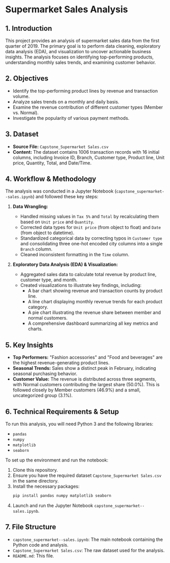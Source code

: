 # Supermarket Sales Analysis

## 1. Introduction

This project provides an analysis of supermarket sales data from the first quarter of 2019. The primary goal is to perform data cleaning, exploratory data analysis (EDA), and visualization to uncover actionable business insights. The analysis focuses on identifying top-performing products, understanding monthly sales trends, and examining customer behavior.

## 2. Objectives

- Identify the top-performing product lines by revenue and transaction volume.
- Analyze sales trends on a monthly and daily basis.
- Examine the revenue contribution of different customer types (Member vs. Normal).
- Investigate the popularity of various payment methods.

## 3. Dataset

- **Source File:** `Capstone_Supermarket Sales.csv`
- **Content:** The dataset contains 1006 transaction records with 16 initial columns, including Invoice ID, Branch, Customer type, Product line, Unit price, Quantity, Total, and Date/Time.

## 4. Workflow & Methodology

The analysis was conducted in a Jupyter Notebook (`capstone_supermarket--sales.ipynb`) and followed these key steps:

1.  **Data Wrangling:**
    * Handled missing values in `Tax 5%` and `Total` by recalculating them based on `Unit price` and `Quantity`.
    * Corrected data types for `Unit price` (from object to float) and `Date` (from object to datetime).
    * Standardized categorical data by correcting typos in `Customer type` and consolidating three one-hot encoded city columns into a single `Branch` column.
    * Cleaned inconsistent formatting in the `Time` column.

2.  **Exploratory Data Analysis (EDA) & Visualization:**
    * Aggregated sales data to calculate total revenue by product line, customer type, and month.
    * Created visualizations to illustrate key findings, including:
        * A bar chart showing revenue and transaction counts by product line.
        * A line chart displaying monthly revenue trends for each product category.
        * A pie chart illustrating the revenue share between member and normal customers.
        * A comprehensive dashboard summarizing all key metrics and charts.

## 5. Key Insights

- **Top Performers:** "Fashion accessories" and "Food and beverages" are the highest revenue-generating product lines.
- **Seasonal Trends:** Sales show a distinct peak in February, indicating seasonal purchasing behavior.
- **Customer Value:** The revenue is distributed across three segments, with Normal customers contributing the largest share (50.0%). This is followed closely by Member customers (46.9%) and a small, uncategorized group (3.1%).

## 6. Technical Requirements & Setup

To run this analysis, you will need Python 3 and the following libraries:

- `pandas`
- `numpy`
- `matplotlib`
- `seaborn`

To set up the environment and run the notebook:

1.  Clone this repository.
2.  Ensure you have the required dataset `Capstone_Supermarket Sales.csv` in the same directory.
3.  Install the necessary packages:
    ```bash
    pip install pandas numpy matplotlib seaborn
    ```
4.  Launch and run the Jupyter Notebook `capstone_supermarket--sales.ipynb`.

## 7. File Structure

- `capstone_supermarket--sales.ipynb`: The main notebook containing the Python code and analysis.
- `Capstone_Supermarket Sales.csv`: The raw dataset used for the analysis.
- `README.md`: This file.
